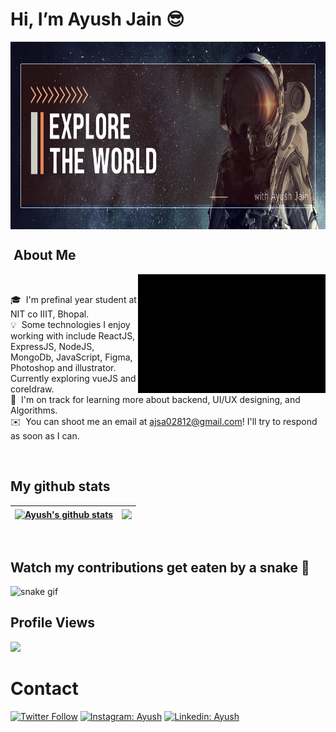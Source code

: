 # Hi, I’m Ayush Jain 😎
<img alt="Night Coding" src="images/Ayush Jian (1).png" align="center" height="300" width="1010"/>
 <br>


 
 
##  &nbsp;About Me 

 
 <img alt="Night Coding" src="GIFS/Untitled video - Made with Clipchamp.gif" align="right" height="190" width="300"/>
 <br>

🎓 &nbsp;I'm prefinal year student at NIT co IIIT, Bhopal.\
💡 &nbsp;Some technologies I enjoy working with include ReactJS, ExpressJS, NodeJS, MongoDb, JavaScript, Figma, Photoshop and illustrator. Currently exploring vueJS and coreIdraw.\
🌱 &nbsp;I'm on track for learning more about backend, UI/UX designing, and Algorithms.\
✉️ &nbsp;You can shoot me an email at ajsa02812@gmail.com! I'll try to respond as soon as I can.
<br>

<br>

## My github stats
| <a href="https://github.com/Ayush2966/github-readme-stats"><img align="center" src="https://github-readme-stats.vercel.app/api?username=Ayush2966&show_icons=true&include_all_commits=true&theme=buefy&hide_border=true" alt="Ayush's github stats" /></a> | <a href="https://github.com/Ayush2966/github-readme-stats"><img align="center" src="https://github-readme-stats.vercel.app/api/top-langs/?username=Ayush2966&layout=compact&theme=buefy&hide_border=true" /></a> |
| ------------- | ------------- |


<br>


## Watch my contributions get eaten by a snake 🐍
![snake gif](https://github.com/tanyarajhans/Actions/blob/output/github-contribution-grid-snake.svg)

## Profile Views

![](https://count.getloli.com/get/@Ayush2966.github.readme)
</br>


<!---
Ayush2966/Ayush2966 is a ✨ special ✨ repository because its `README.md` (this file) appears on your GitHub profile.
You can click the Preview link to take a look at your changes.
---> 

# Contact 
[![Twitter Follow](https://img.shields.io/twitter/follow/AyushJaun?label=Follow)](https://twitter.com/AyushJaun)
[![Instagram: Ayush](https://img.shields.io/badge/-Ayush-pink?style=flat-square&logo=Instagram&logoColor=white&link=https://www.instagram.com/_.ayuxxhh._/)](https://www.instagram.com/_.ayuxxhh._/)
[![Linkedin: Ayush](https://img.shields.io/badge/-Ayush-blue?style=flat-square&logo=Linkedin&logoColor=white&link=https://www.linkedin.com/in/ayush-jain-315b51228/)](https://www.linkedin.com/in/ayush-jain-315b51228/)
